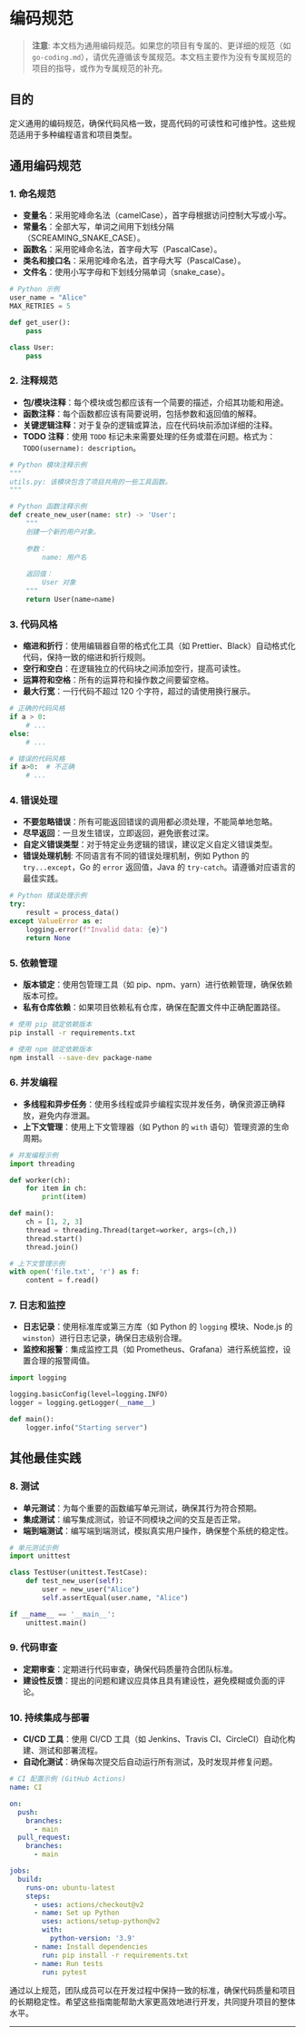 # 编码规范

> **注意**: 本文档为通用编码规范。如果您的项目有专属的、更详细的规范（如 `go-coding.md`），请优先遵循该专属规范。本文档主要作为没有专属规范的项目的指导，或作为专属规范的补充。

## 目的

定义通用的编码规范，确保代码风格一致，提高代码的可读性和可维护性。这些规范适用于多种编程语言和项目类型。

## 通用编码规范

### 1. **命名规范**

- **变量名**：采用驼峰命名法（camelCase），首字母根据访问控制大写或小写。
- **常量名**：全部大写，单词之间用下划线分隔（SCREAMING_SNAKE_CASE）。
- **函数名**：采用驼峰命名法，首字母大写（PascalCase）。
- **类名和接口名**：采用驼峰命名法，首字母大写（PascalCase）。
- **文件名**：使用小写字母和下划线分隔单词（snake_case）。

```python
# Python 示例
user_name = "Alice"
MAX_RETRIES = 5

def get_user():
    pass

class User:
    pass
```

### 2. **注释规范**

- **包/模块注释**：每个模块或包都应该有一个简要的描述，介绍其功能和用途。
- **函数注释**：每个函数都应该有简要说明，包括参数和返回值的解释。
- **关键逻辑注释**：对于复杂的逻辑或算法，应在代码块前添加详细的注释。
- **TODO 注释**：使用 `TODO` 标记未来需要处理的任务或潜在问题。格式为：`TODO(username): description`。

```python
# Python 模块注释示例
"""
utils.py: 该模块包含了项目共用的一些工具函数。
"""

# Python 函数注释示例
def create_new_user(name: str) -> 'User':
    """
    创建一个新的用户对象。
    
    参数：
        name: 用户名
    
    返回值：
        User 对象
    """
    return User(name=name)
```

### 3. **代码风格**

- **缩进和折行**：使用编辑器自带的格式化工具（如 Prettier、Black）自动格式化代码，保持一致的缩进和折行规则。
- **空行和空白**：在逻辑独立的代码块之间添加空行，提高可读性。
- **运算符和空格**：所有的运算符和操作数之间要留空格。
- **最大行宽**：一行代码不超过 120 个字符，超过的请使用换行展示。

```python
# 正确的代码风格
if a > 0:
    # ...
else:
    # ...

# 错误的代码风格
if a>0:  # 不正确
    # ...
```

### 4. **错误处理**

- **不要忽略错误**：所有可能返回错误的调用都必须处理，不能简单地忽略。
- **尽早返回**：一旦发生错误，立即返回，避免嵌套过深。
- **自定义错误类型**：对于特定业务逻辑的错误，建议定义自定义错误类型。
- **错误处理机制**: 不同语言有不同的错误处理机制，例如 Python 的 `try...except`，Go 的 `error` 返回值，Java 的 `try-catch`。请遵循对应语言的最佳实践。

```python
# Python 错误处理示例
try:
    result = process_data()
except ValueError as e:
    logging.error(f"Invalid data: {e}")
    return None
```

### 5. **依赖管理**

- **版本锁定**：使用包管理工具（如 pip、npm、yarn）进行依赖管理，确保依赖版本可控。
- **私有仓库依赖**：如果项目依赖私有仓库，确保在配置文件中正确配置路径。

```bash
# 使用 pip 锁定依赖版本
pip install -r requirements.txt

# 使用 npm 锁定依赖版本
npm install --save-dev package-name
```

### 6. **并发编程**

- **多线程和异步任务**：使用多线程或异步编程实现并发任务，确保资源正确释放，避免内存泄漏。
- **上下文管理**：使用上下文管理器（如 Python 的 `with` 语句）管理资源的生命周期。

```python
# 并发编程示例
import threading

def worker(ch):
    for item in ch:
        print(item)

def main():
    ch = [1, 2, 3]
    thread = threading.Thread(target=worker, args=(ch,))
    thread.start()
    thread.join()

# 上下文管理示例
with open('file.txt', 'r') as f:
    content = f.read()
```

### 7. **日志和监控**

- **日志记录**：使用标准库或第三方库（如 Python 的 `logging` 模块、Node.js 的 `winston`）进行日志记录，确保日志级别合理。
- **监控和报警**：集成监控工具（如 Prometheus、Grafana）进行系统监控，设置合理的报警阈值。

```python
import logging

logging.basicConfig(level=logging.INFO)
logger = logging.getLogger(__name__)

def main():
    logger.info("Starting server")
```

## 其他最佳实践

### 8. **测试**

- **单元测试**：为每个重要的函数编写单元测试，确保其行为符合预期。
- **集成测试**：编写集成测试，验证不同模块之间的交互是否正常。
- **端到端测试**：编写端到端测试，模拟真实用户操作，确保整个系统的稳定性。

```python
# 单元测试示例
import unittest

class TestUser(unittest.TestCase):
    def test_new_user(self):
        user = new_user("Alice")
        self.assertEqual(user.name, "Alice")

if __name__ == '__main__':
    unittest.main()
```

### 9. **代码审查**

- **定期审查**：定期进行代码审查，确保代码质量符合团队标准。
- **建设性反馈**：提出的问题和建议应具体且具有建设性，避免模糊或负面的评论。

### 10. **持续集成与部署**

- **CI/CD 工具**：使用 CI/CD 工具（如 Jenkins、Travis CI、CircleCI）自动化构建、测试和部署流程。
- **自动化测试**：确保每次提交后自动运行所有测试，及时发现并修复问题。

```yaml
# CI 配置示例 (GitHub Actions)
name: CI

on:
  push:
    branches:
      - main
  pull_request:
    branches:
      - main

jobs:
  build:
    runs-on: ubuntu-latest
    steps:
      - uses: actions/checkout@v2
      - name: Set up Python
        uses: actions/setup-python@v2
        with:
          python-version: '3.9'
      - name: Install dependencies
        run: pip install -r requirements.txt
      - name: Run tests
        run: pytest
```

通过以上规范，团队成员可以在开发过程中保持一致的标准，确保代码质量和项目的长期稳定性。希望这些指南能帮助大家更高效地进行开发，共同提升项目的整体水平。

---


